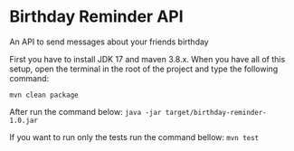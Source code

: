 # Birthday Reminder API
An API to send messages about your friends birthday

First you have to install JDK 17 and maven 3.8.x.
When you have all of this setup, open the terminal in the root of the project and type the following command:

`mvn clean package`

After run the command below:
`java -jar target/birthday-reminder-1.0.jar`

If you want to run only the tests run the command bellow:
`mvn test`
